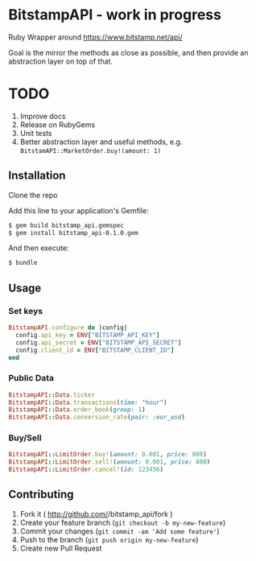 # BitstampAPI - work in progress

Ruby Wrapper around https://www.bitstamp.net/api/

Goal is the mirror the methods as close as possible, and then provide an abstraction layer on top of that.

# TODO

1. Improve docs
2. Release on RubyGems
3. Unit tests
4. Better abstraction layer and useful methods, e.g. ```BitstamAPI::MarketOrder.buy!(amount: 1)```

## Installation

Clone the repo

Add this line to your application's Gemfile:
```bash
$ gem build bitstamp_api.gemspec
$ gem install bitstamp_api-0.1.0.gem
```
And then execute:
```bash
$ bundle
```


## Usage

### Set keys
```ruby
BitstampAPI.configure do |config|
  config.api_key = ENV["BITSTAMP_API_KEY"]
  config.api_secret = ENV["BITSTAMP_API_SECRET"]
  config.client_id = ENV["BITSTAMP_CLIENT_ID"]
end
```

### Public Data

```ruby
BitstampAPI::Data.ticker
BitstampAPI::Data.transactions(time: "hour")
BitstampAPI::Data.order_book(group: 1)
BitstampAPI::Data.conversion_rate(pair: :eur_usd)
```

### Buy/Sell

```ruby
BitstampAPI::LimitOrder.buy!(amount: 0.001, price: 800)
BitstampAPI::LimitOrder.sell!(amount: 0.001, price: 800)
BitstampAPI::LimitOrder.cancel!(id: 123456)
```

## Contributing

1. Fork it ( http://github.com/<my-github-username>/bitstamp_api/fork )
2. Create your feature branch (`git checkout -b my-new-feature`)
3. Commit your changes (`git commit -am 'Add some feature'`)
4. Push to the branch (`git push origin my-new-feature`)
5. Create new Pull Request
